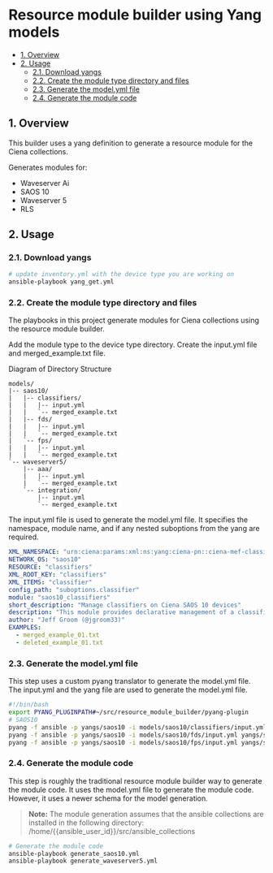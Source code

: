 # Resource module builder using Yang models

- [1. Overview](#1-overview)
- [2. Usage](#2-usage)
  - [2.1. Download yangs](#21-download-yangs)
  - [2.2. Create the module type directory and files](#22-create-the-module-type-directory-and-files)
  - [2.3. Generate the model.yml file](#23-generate-the-modelyml-file)
  - [2.4. Generate the module code](#24-generate-the-module-code)

## 1. Overview

This builder uses a yang definition to generate a resource module for the Ciena collections.

Generates modules for:

* Waveserver Ai
* SAOS 10
* Waveserver 5
* RLS

## 2. Usage

### 2.1. Download yangs

```bash
# update inventory.yml with the device type you are working on
ansible-playbook yang_get.yml
```

### 2.2. Create the module type directory and files

The playbooks in this project generate modules for Ciena collections using the resource module builder.

Add the module type to the device type directory. Create the input.yml file and merged_example.txt file.

Diagram of Directory Structure

```
models/
|-- saos10/
|   |-- classifiers/
|   |   |-- input.yml
|   |   `-- merged_example.txt
|   |-- fds/
|   |   |-- input.yml
|   |   `-- merged_example.txt
|   `-- fps/
|   |   |-- input.yml
|   |   `-- merged_example.txt
`-- waveserver5/
    |-- aaa/
    |   |-- input.yml
    |   `-- merged_example.txt
    `-- integration/
        |-- input.yml
        `-- merged_example.txt
```

The input.yml file is used to generate the model.yml file. It specifies the namespace, module name, and if any nested suboptions from the yang are required.

```yml
XML_NAMESPACE: "urn:ciena:params:xml:ns:yang:ciena-pn::ciena-mef-classifier"
NETWORK_OS: "saos10"
RESOURCE: "classifiers"
XML_ROOT_KEY: "classifiers"
XML_ITEMS: "classifier"
config_path: "suboptions.classifier"
module: "saos10_classifiers"
short_description: "Manage classifiers on Ciena SAOS 10 devices"
description: "This module provides declarative management of a classifier on Ciena SAOS 10 devices."
author: "Jeff Groom (@jgroom33)"
EXAMPLES:
  - merged_example_01.txt
  - deleted_example_01.txt
```

### 2.3. Generate the model.yml file

This step uses a custom pyang translator to generate the model.yml file. The input.yml and the yang file are used to generate the model.yml file.

```bash
#!/bin/bash
export PYANG_PLUGINPATH#~/src/resource_module_builder/pyang-plugin
# SAOS10
pyang -f ansible -p yangs/saos10 -i models/saos10/classifiers/input.yml yangs/saos10/ciena-mef-classifier.yang > models/saos10/classifiers/model.yml
pyang -f ansible -p yangs/saos10 -i models/saos10/fds/input.yml yangs/saos10/ciena-mef-fd.yang > models/saos10/fds/model.yml
pyang -f ansible -p yangs/saos10 -i models/saos10/fps/input.yml yangs/saos10/ciena-mef-fp.yang > models/saos10/fps/model.yml
```

### 2.4. Generate the module code

This step is roughly the traditional resource module builder way to generate the module code. It uses the model.yml file to generate the module code. However, it uses a newer schema for the model generation.

> **Note:**
> The module generation assumes that the ansible collections are installed in the following directory:
> /home/{{ansible_user_id}}/src/ansible_collections

```bash
# Generate the module code
ansible-playbook generate_saos10.yml
ansible-playbook generate_waveserver5.yml
```
